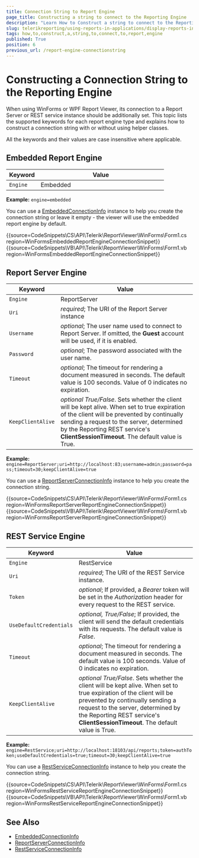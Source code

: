 ```yaml
---
title: Connection String to Report Engine
page_title: Constructing a string to connect to the Reporting Engine
description: "Learn How to Construct a string to connect to the Reporting Engine in the desktop viewers of Telerik Reporting."
slug: telerikreporting/using-reports-in-applications/display-reports-in-applications/how-to-construct-a-string-to-connect-to-report-engine
tags: how,to,construct,a,string,to,connect,to,report,engine
published: True
position: 6
previous_url: /report-engine-connectionstring
---
```


<style>
table th:first-of-type {
	width: 20%;
}
table th:nth-of-type(2) {
	width: 80%;
}
</style>

# Constructing a Connection String to the Reporting Engine

When using WinForms or WPF Report Viewer, its connection to a Report Server or REST service instance should be additionally set. This topic lists the supported keywords for each report engine type and explains how to construct a connection string with or without using helper classes.

All the keywords and their values are case insensitive where applicable.

## Embedded Report Engine

| Keyword | Value |
| ------ | ------ |
|`Engine`|Embedded|

__Example:__ `engine=embedded`

You can use a [EmbeddedConnectionInfo](/api/Telerik.ReportViewer.Common.EmbeddedConnectionInfo) instance to help you create the connection string or leave it empty - the viewer will use the embedded report engine by default.

{{source=CodeSnippets\CS\API\Telerik\ReportViewer\WinForms\Form1.cs region=WinFormsEmbeddedReportEngineConnectionSnippet}}
{{source=CodeSnippets\VB\API\Telerik\ReportViewer\WinForms\Form1.vb region=WinFormsEmbeddedReportEngineConnectionSnippet}}

## Report Server Engine

| Keyword | Value |
| ------ | ------ |
|`Engine`|ReportServer|
|`Uri`| *required*; The URI of the Report Server instance|
|`Username`| *optional*; The user name used to connect to Report Server. If omitted, the __Guest__ account will be used, if it is enabled.|
|`Password`| *optional*; The password associated with the user name.|
|`Timeout`| *optional*; The timeout for rendering a document measured in seconds. The default value is 100 seconds. Value of 0 indicates no expiration.|
|`KeepClientAlive`| *optional True/False*. Sets whether the client will be kept alive. When set to true expiration of the client will be prevented by continually sending a request to the server, determined by the Reporting REST service's __ClientSessionTimeout__. The default value is True.|

__Example:__ `engine=ReportServer;uri=http://localhost:83;username=admin;password=pass;timeout=30;keepClientAlive=true`

You can use a [ReportServerConnectionInfo](/api/Telerik.ReportViewer.Common.ReportServerConnectionInfo) instance to help you create the connection string.

{{source=CodeSnippets\CS\API\Telerik\ReportViewer\WinForms\Form1.cs region=WinFormsReportServerReportEngineConnectionSnippet}}
{{source=CodeSnippets\VB\API\Telerik\ReportViewer\WinForms\Form1.vb region=WinFormsReportServerReportEngineConnectionSnippet}}

## REST Service Engine

| Keyword | Value |
| ------ | ------ |
|`Engine`|RestService|
|`Uri`| *required*; The URI of the REST Service instance.|
|`Token`| *optional*; If provided, a *Bearer* token will be set in the *Authorization* header for every request to the REST service.|
|`UseDefaultCredentials`| *optional, True/False*; If provided, the client will send the default credentials with its requests. The default value is *False*.|
|`Timeout`| *optional*; The timeout for rendering a document measured in seconds. The default value is 100 seconds. Value of 0 indicates no expiration.|
|`KeepClientAlive`| *optional True/False*. Sets whether the client will be kept alive. When set to true expiration of the client will be prevented by continually sending a request to the server, determined by the Reporting REST service's __ClientSessionTimeout__. The default value is True.|

__Example:__ `engine=RestService;uri=http://localhost:18103/api/reports;token=authToken;useDefaultCredentials=true;timeout=30;keepClientAlive=true`

You can use a [RestServiceConnectionInfo](/api/Telerik.ReportViewer.Common.RestServiceConnectionInfo) instance to help you create the connection string.

{{source=CodeSnippets\CS\API\Telerik\ReportViewer\WinForms\Form1.cs region=WinFormsRestServiceReportEngineConnectionSnippet}}
{{source=CodeSnippets\VB\API\Telerik\ReportViewer\WinForms\Form1.vb region=WinFormsRestServiceReportEngineConnectionSnippet}}

## See Also

* [EmbeddedConnectionInfo](/api/Telerik.ReportViewer.Common.EmbeddedConnectionInfo)
* [ReportServerConnectionInfo](/api/Telerik.ReportViewer.Common.ReportServerConnectionInfo)
* [RestServiceConnectionInfo](/api/Telerik.ReportViewer.Common.RestServiceConnectionInfo)
